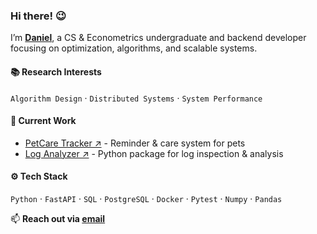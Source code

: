 
### Hi there! 😉
I’m [**Daniel**](https://www.linkedin.com/in/heisdanielade/), a CS & Econometrics undergraduate and backend developer focusing on optimization, algorithms, and scalable systems.

#### 📚 Research Interests
`Algorithm Design` · `Distributed Systems` · `System Performance`

#### 🔬 Current Work
* [PetCare Tracker ↗](https://pamietampsa.netlify.app) - Reminder & care system for pets
* [Log Analyzer ↗](https://github.com/heisdanielade/tool-log-analyzer) - Python package for log inspection & analysis

#### ⚙️ Tech Stack
`Python` · `FastAPI` · `SQL` · `PostgreSQL` · `Docker` · `Pytest` · `Numpy` · `Pandas`

📫 **Reach out via [email](mailto:danieladeofficial@gmail.com)**
